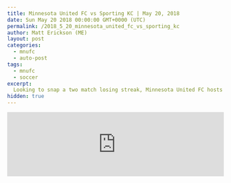 ```yaml
---
title: Minnesota United FC vs Sporting KC | May 20, 2018
date: Sun May 20 2018 00:00:00 GMT+0000 (UTC)
permalink: /2018_5_20_minnesota_united_fc_vs_sporting_kc 
author: Matt Erickson (ME)
layout: post
categories:
  - mnufc
  - auto-post
tags:
  - mnufc
  - soccer
excerpt:
  Looking to snap a two match losing streak, Minnesota United FC hosts Western Conference leaders Sporting Kansas City at TCF Bank stadium.
hidden: true
---
```

<div class='soccer-video-wrapper'>
<iframe class='soccer-video' width='100%' height='auto' frameborder='0' allowfullscreen src="https://www.mnufc.com/iframe-video?brightcove_id=5787393697001&brightcove_player_id=default&brightcove_account_id=5534894110001"></iframe>
</div>